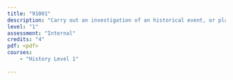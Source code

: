 ```yaml
---
title: "91001"
description: "Carry out an investigation of an historical event, or place, of significance to New Zealanders"
level: "1"
assessment: "Internal"
credits: "4"
pdf: <pdf>
courses:
    - "History Level 1"
    
---
```

